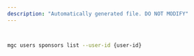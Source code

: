```yaml
---
description: "Automatically generated file. DO NOT MODIFY"
---
```


```bash


mgc users sponsors list --user-id {user-id}

```
